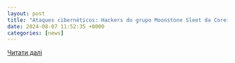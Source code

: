 ```yaml
---
layout: post
title: "Ataques cibernéticos: Hackers do grupo Moonstone Sleet da Coreia do Norte infiltram registro npm com pacotes maliciosos | TecMania"
date: 2024-08-07 11:52:35 +0000
categories: [news]
---
```


[Читати далі](https://tecmania.com.br/ataques-ciberneticos-hackers-do-grupo-moonstone-sleet-da-coreia-do-norte-infiltram-registro-npm-com-pacotes-maliciosos/)
